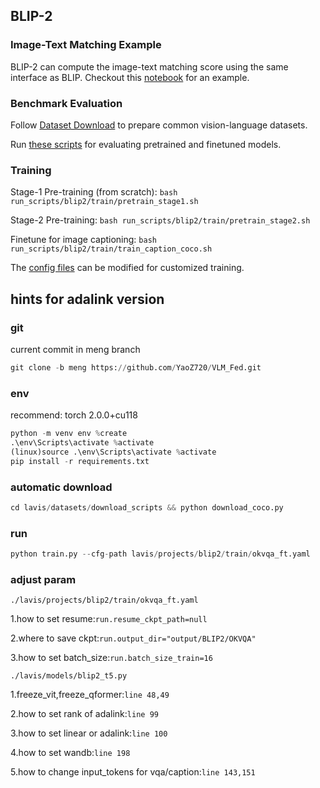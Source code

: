 ## BLIP-2


### Image-Text Matching Example
BLIP-2 can compute the image-text matching score using the same interface as BLIP. Checkout this [notebook](https://github.com/salesforce/LAVIS/blob/3446bac20c5646d35ae383ebe6d13cec4f8b00cb/examples/blip2_image_text_matching.ipynb) for an example. 

### Benchmark Evaluation 
Follow [Dataset Download](https://opensource.salesforce.com/LAVIS//latest/getting_started.html#auto-downloading-and-loading-datasets) to prepare common vision-language datasets.

Run [these scripts](https://github.com/salesforce/LAVIS/tree/main/run_scripts/blip2/eval) for evaluating pretrained and finetuned models. 

### Training
Stage-1 Pre-training (from scratch): 
```bash run_scripts/blip2/train/pretrain_stage1.sh```

Stage-2 Pre-training: 
```bash run_scripts/blip2/train/pretrain_stage2.sh```

Finetune for image captioning: 
```bash run_scripts/blip2/train/train_caption_coco.sh```

The [config files](https://github.com/salesforce/LAVIS/tree/main/lavis/projects/blip2/train) can be modified for customized training.

## hints for adalink version
### git
current commit in meng branch
```python
git clone -b meng https://github.com/YaoZ720/VLM_Fed.git
```
### env
recommend: torch 2.0.0+cu118 
```python
python -m venv env %create
.\env\Scripts\activate %activate
(linux)source .\env\Scripts\activate %activate
pip install -r requirements.txt
```
### automatic download
```python
cd lavis/datasets/download_scripts && python download_coco.py
```

### run
```python
python train.py --cfg-path lavis/projects/blip2/train/okvqa_ft.yaml
```
### adjust param
```./lavis/projects/blip2/train/okvqa_ft.yaml```

1.how to set resume:```run.resume_ckpt_path=null```

2.where to save ckpt:```run.output_dir="output/BLIP2/OKVQA"```

3.how to set batch_size:```run.batch_size_train=16```

```./lavis/models/blip2_t5.py```

1.freeze_vit,freeze_qformer:```line 48,49```

2.how to set rank of adalink:```line 99```

3.how to set linear or adalink:```line 100```

4.how to set wandb:```line 198```

5.how to change input_tokens for vqa/caption:```line 143,151```
